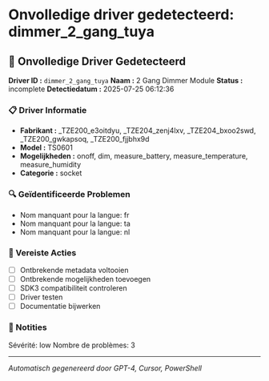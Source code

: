 # Onvolledige driver gedetecteerd: dimmer_2_gang_tuya

## 🚨 Onvolledige Driver Gedetecteerd

**Driver ID :** `dimmer_2_gang_tuya`
**Naam :** 2 Gang Dimmer Module
**Status :** incomplete
**Detectiedatum :** 2025-07-25 06:12:36

### 📋 Driver Informatie
- **Fabrikant :** _TZE200_e3oitdyu, _TZE204_zenj4lxv, _TZE204_bxoo2swd, _TZE200_gwkapsoq, _TZE200_fjjbhx9d
- **Model :** TS0601
- **Mogelijkheden :** onoff, dim, measure_battery, measure_temperature, measure_humidity
- **Categorie :** socket

### 🔍 Geïdentificeerde Problemen
- Nom manquant pour la langue: fr
- Nom manquant pour la langue: ta
- Nom manquant pour la langue: nl

### 🎯 Vereiste Acties
- [ ] Ontbrekende metadata voltooien
- [ ] Ontbrekende mogelijkheden toevoegen
- [ ] SDK3 compatibiliteit controleren
- [ ] Driver testen
- [ ] Documentatie bijwerken

### 📝 Notities
Sévérité: low
Nombre de problèmes: 3

---
*Automatisch gegenereerd door GPT-4, Cursor, PowerShell*

